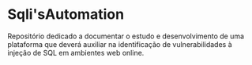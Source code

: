 # Sqli'sAutomation
Repositório dedicado a documentar o estudo e desenvolvimento de uma plataforma que deverá auxiliar na identificação de vulnerabilidades à injeção de SQL em ambientes web online.
